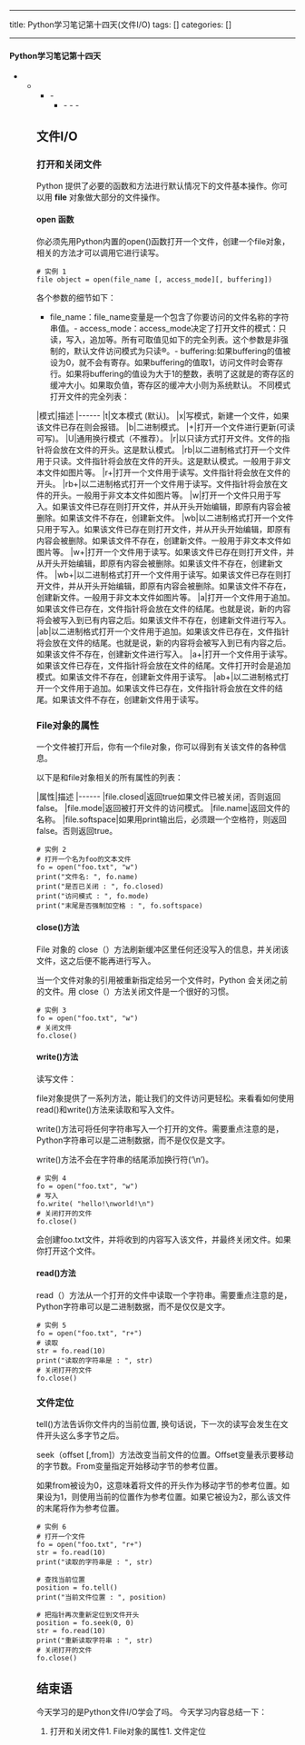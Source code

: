 
--- 
title:  Python学习笔记第十四天(文件I/O) 
tags: []
categories: [] 

---


#### Python学习笔记第十四天
- - <ul><li>- <ul><li>- - - 


## 文件I/O

### 打开和关闭文件

Python 提供了必要的函数和方法进行默认情况下的文件基本操作。你可以用 **file** 对象做大部分的文件操作。

#### open 函数

你必须先用Python内置的open()函数打开一个文件，创建一个file对象，相关的方法才可以调用它进行读写。

```
# 实例 1 
file object = open(file_name [, access_mode][, buffering])

```

各个参数的细节如下：
- file_name：file_name变量是一个包含了你要访问的文件名称的字符串值。- access_mode：access_mode决定了打开文件的模式：只读，写入，追加等。所有可取值见如下的完全列表。这个参数是非强制的，默认文件访问模式为只读®。- buffering:如果buffering的值被设为0，就不会有寄存。如果buffering的值取1，访问文件时会寄存行。如果将buffering的值设为大于1的整数，表明了这就是的寄存区的缓冲大小。如果取负值，寄存区的缓冲大小则为系统默认。
不同模式打开文件的完全列表：

|模式|描述
|------
|t|文本模式 (默认)。
|x|写模式，新建一个文件，如果该文件已存在则会报错。
|b|二进制模式。
|+|打开一个文件进行更新(可读可写)。
|U|通用换行模式（不推荐）。
|r|以只读方式打开文件。文件的指针将会放在文件的开头。这是默认模式。
|rb|以二进制格式打开一个文件用于只读。文件指针将会放在文件的开头。这是默认模式。一般用于非文本文件如图片等。
|r+|打开一个文件用于读写。文件指针将会放在文件的开头。
|rb+|以二进制格式打开一个文件用于读写。文件指针将会放在文件的开头。一般用于非文本文件如图片等。
|w|打开一个文件只用于写入。如果该文件已存在则打开文件，并从开头开始编辑，即原有内容会被删除。如果该文件不存在，创建新文件。
|wb|以二进制格式打开一个文件只用于写入。如果该文件已存在则打开文件，并从开头开始编辑，即原有内容会被删除。如果该文件不存在，创建新文件。一般用于非文本文件如图片等。
|w+|打开一个文件用于读写。如果该文件已存在则打开文件，并从开头开始编辑，即原有内容会被删除。如果该文件不存在，创建新文件。
|wb+|以二进制格式打开一个文件用于读写。如果该文件已存在则打开文件，并从开头开始编辑，即原有内容会被删除。如果该文件不存在，创建新文件。一般用于非文本文件如图片等。
|a|打开一个文件用于追加。如果该文件已存在，文件指针将会放在文件的结尾。也就是说，新的内容将会被写入到已有内容之后。如果该文件不存在，创建新文件进行写入。
|ab|以二进制格式打开一个文件用于追加。如果该文件已存在，文件指针将会放在文件的结尾。也就是说，新的内容将会被写入到已有内容之后。如果该文件不存在，创建新文件进行写入。
|a+|打开一个文件用于读写。如果该文件已存在，文件指针将会放在文件的结尾。文件打开时会是追加模式。如果该文件不存在，创建新文件用于读写。
|ab+|以二进制格式打开一个文件用于追加。如果该文件已存在，文件指针将会放在文件的结尾。如果该文件不存在，创建新文件用于读写。

### File对象的属性

一个文件被打开后，你有一个file对象，你可以得到有关该文件的各种信息。

以下是和file对象相关的所有属性的列表：

|属性|描述
|------
|file.closed|返回true如果文件已被关闭，否则返回false。
|file.mode|返回被打开文件的访问模式。
|file.name|返回文件的名称。
|file.softspace|如果用print输出后，必须跟一个空格符，则返回false。否则返回true。

```
# 实例 2
# 打开一个名为foo的文本文件
fo = open("foo.txt", "w")
print("文件名: ", fo.name)
print("是否已关闭 : ", fo.closed)
print("访问模式 : ", fo.mode)
print("末尾是否强制加空格 : ", fo.softspace)

```

#### close()方法

File 对象的 close（）方法刷新缓冲区里任何还没写入的信息，并关闭该文件，这之后便不能再进行写入。

当一个文件对象的引用被重新指定给另一个文件时，Python 会关闭之前的文件。用 close（）方法关闭文件是一个很好的习惯。

```
# 实例 3
fo = open("foo.txt", "w")
# 关闭文件
fo.close()

```

#### write()方法

读写文件：

file对象提供了一系列方法，能让我们的文件访问更轻松。来看看如何使用read()和write()方法来读取和写入文件。

write()方法可将任何字符串写入一个打开的文件。需要重点注意的是，Python字符串可以是二进制数据，而不是仅仅是文字。

write()方法不会在字符串的结尾添加换行符(‘\n’)。

```
# 实例 4
fo = open("foo.txt", "w")
# 写入
fo.write( "hello!\nworld!\n")
# 关闭打开的文件
fo.close()

```

会创建foo.txt文件，并将收到的内容写入该文件，并最终关闭文件。如果你打开这个文件。

#### read()方法

read（）方法从一个打开的文件中读取一个字符串。需要重点注意的是，Python字符串可以是二进制数据，而不是仅仅是文字。

```
# 实例 5
fo = open("foo.txt", "r+")
# 读取
str = fo.read(10)
print("读取的字符串是 : ", str)
# 关闭打开的文件
fo.close()

```

### 文件定位

tell()方法告诉你文件内的当前位置, 换句话说，下一次的读写会发生在文件开头这么多字节之后。

seek（offset [,from]）方法改变当前文件的位置。Offset变量表示要移动的字节数。From变量指定开始移动字节的参考位置。

如果from被设为0，这意味着将文件的开头作为移动字节的参考位置。如果设为1，则使用当前的位置作为参考位置。如果它被设为2，那么该文件的末尾将作为参考位置。

```
# 实例 6
# 打开一个文件
fo = open("foo.txt", "r+")
str = fo.read(10)
print("读取的字符串是 : ", str) 
 
# 查找当前位置
position = fo.tell()
print("当前文件位置 : ", position)
 
# 把指针再次重新定位到文件开头
position = fo.seek(0, 0)
str = fo.read(10)
print("重新读取字符串 : ", str)
# 关闭打开的文件
fo.close()

```

## 结束语

今天学习的是Python文件I/O学会了吗。 今天学习内容总结一下：
1. 打开和关闭文件1. File对象的属性1. 文件定位